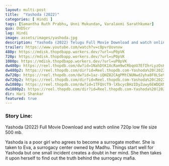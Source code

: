 ```yaml
---
layout: multi-post
title:  "Yashoda (2022)"
categories: [ Hindi ]
tags: [Samantha Ruth Prabhu, Unni Mukundan, Varalaxmi Sarathkumar]
qua: DVDScr
lag: Hindi
image: assets/images/yashoda.jpg
description: "Yashoda (2022) Telugu Full Movie Download and watch online 720p low file size 500 mb."
trailer: https://www.youtube.com/watch?v=c8pvrUovnvw
480p: https://mdisk.thopdbapp.workers.dev/?url=uP0pVK
720p: https://mdisk.thopdbapp.workers.dev/?url=uP0pVK
1080p: https://mdisk.thopdbapp.workers.dev/?url=uP0pVK
dw480p: https://reel.thopdb.com/dw?id=1NahDtK1XcRam9wCRbqoU7EfIhrLyzOsH
dw480p2: https://reel.thopdb.com/dir?id=Reel.thopdb.com-Yashoda%20(2022)%20Hindi%20Dubbed%20Full%20Movie%20S-Print%20480p.mkv
dw720p: https://reel.thopdb.com/dw?id=1az-iQHZ82CAgPMtCNUNwdJyha8F0LSeV
dw720p2: https://reel.thopdb.com/dir?id=Reel.thopdb.com-Yashoda%20(2022)%20Hindi%20Dubbed%20Full%20Movie%20S-Print%20720p%20HEVC.mkv
dw1080p: https://reel.thopdb.com/dw?id=1TFQVcT9-lXbcycBHzIDyZuwy6EWDQXNA
dw1080p2: https://reel.thopdb.com/dir?id=Reel.thopdb.com-Yashoda%20(2022)%20Hindi%20Dubbed%20Full%20Movie%20S-Print%201080p.mkv
dir: Hari Shankar
featured: true
---
```


### Story Line:
Yashoda (2022) Full Movie Download and watch online 720p low file size 500 mb.

Yashoda is a poor girl who agrees to become a surrogate mother. She is taken to Eva, a surrogacy center owned by Madhu. Things start well for Yashoda but one small incident creates a doubt in her mind. She then takes it upon herself to find out the truth behind the surrogacy mafia.